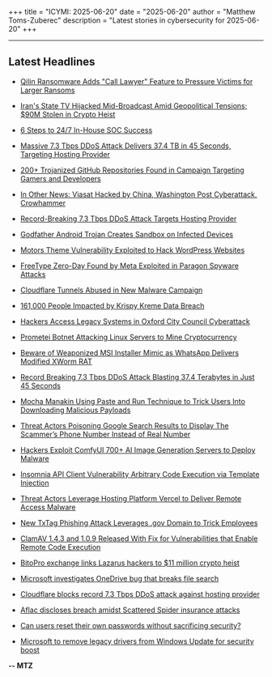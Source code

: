 +++
title = "ICYMI: 2025-06-20"
date = "2025-06-20"
author = "Matthew Toms-Zuberec"
description = "Latest stories in cybersecurity for 2025-06-20"
+++

---------------------------------------------------------------------------
## Latest Headlines
- [Qilin Ransomware Adds "Call Lawyer" Feature to Pressure Victims for Larger Ransoms](https://thehackernews.com/2025/06/qilin-ransomware-adds-call-lawyer.html)

- [Iran's State TV Hijacked Mid-Broadcast Amid Geopolitical Tensions; $90M Stolen in Crypto Heist](https://thehackernews.com/2025/06/irans-state-tv-hijacked-mid-broadcast.html)

- [6 Steps to 24/7 In-House SOC Success](https://thehackernews.com/2025/06/6-steps-to-247-in-house-soc-success.html)

- [Massive 7.3 Tbps DDoS Attack Delivers 37.4 TB in 45 Seconds, Targeting Hosting Provider](https://thehackernews.com/2025/06/massive-73-tbps-ddos-attack-delivers.html)

- [200+ Trojanized GitHub Repositories Found in Campaign Targeting Gamers and Developers](https://thehackernews.com/2025/06/67-trojanized-github-repositories-found.html)

- [In Other News: Viasat Hacked by China, Washington Post Cyberattack, Crowhammer](https://www.securityweek.com/in-other-news-viasat-hacked-by-china-washington-post-cyberattack-crowhammer/)

- [Record-Breaking 7.3 Tbps DDoS Attack Targets Hosting Provider](https://www.securityweek.com/record-breaking-ddos-attack-peaked-at-7-3-tbps/)

- [Godfather Android Trojan Creates Sandbox on Infected Devices](https://www.securityweek.com/godfather-android-trojan-creates-sandbox-on-infected-devices/)

- [Motors Theme Vulnerability Exploited to Hack WordPress Websites](https://www.securityweek.com/motors-theme-vulnerability-exploited-to-hack-wordpress-websites/)

- [FreeType Zero-Day Found by Meta Exploited in Paragon Spyware Attacks](https://www.securityweek.com/freetype-zero-day-found-by-meta-exploited-in-paragon-spyware-attacks/)

- [Cloudflare Tunnels Abused in New Malware Campaign](https://www.securityweek.com/cloudflare-tunnels-abused-in-new-malware-campaign/)

- [161,000 People Impacted by Krispy Kreme Data Breach](https://www.securityweek.com/161000-people-impacted-by-krispy-kreme-data-breach/)

- [Hackers Access Legacy Systems in Oxford City Council Cyberattack](https://www.securityweek.com/hackers-access-legacy-systems-in-oxford-city-council-cyberattack/)

- [Prometei Botnet Attacking Linux Servers to Mine Cryptocurrency](https://cybersecuritynews.com/prometei-botnet-attacking-linux-servers/)

- [Beware of Weaponized MSI Installer Mimic as WhatsApp Delivers Modified XWorm RAT](https://cybersecuritynews.com/beware-of-weaponized-msi-installer/)

- [Record Breaking 7.3 Tbps DDoS Attack Blasting 37.4 Terabytes in Just 45 Seconds](https://cybersecuritynews.com/record-breaking-ddos-attack-2/)

- [Mocha Manakin Using Paste and Run Technique to Trick Users Into Downloading Malicious Payloads](https://cybersecuritynews.com/mocha-manakin-using-paste-and-run-technique/)

- [Threat Actors Poisoning Google Search Results to Display The Scammer’s Phone Number Instead of Real Number](https://cybersecuritynews.com/threat-actors-poisoning-google-search-results/)

- [Hackers Exploit ComfyUI 700+ AI Image Generation Servers to Deploy Malware](https://cybersecuritynews.com/hackers-exploit-comfyui-700-ai-image-generation-servers/)

- [Insomnia API Client Vulnerability Arbitrary Code Execution via Template Injection](https://cybersecuritynews.com/insomnia-api-client-vulnerability-arbitrary-code-execution/)

- [Threat Actors Leverage Hosting Platform Vercel to Deliver Remote Access Malware](https://cybersecuritynews.com/threat-actors-leverage-hosting-platform-vercel/)

- [New TxTag Phishing Attack Leverages .gov Domain to Trick Employees](https://cybersecuritynews.com/new-txtag-phishing-attack-leverages-gov-domain-to-trick-employees/)

- [ClamAV 1.4.3 and 1.0.9 Released With Fix for Vulnerabilities that Enable Remote Code Execution](https://cybersecuritynews.com/clamav-1-4-3-and-1-0-9-released/)

- [BitoPro exchange links Lazarus hackers to $11 million crypto heist](https://www.bleepingcomputer.com/news/security/bitopro-exchange-links-lazarus-hackers-to-11-million-crypto-heist/)

- [Microsoft investigates OneDrive bug that breaks file search](https://www.bleepingcomputer.com/news/microsoft/microsoft-investigates-onedrive-bug-that-breaks-file-search/)

- [Cloudflare blocks record 7.3 Tbps DDoS attack against hosting provider](https://www.bleepingcomputer.com/news/security/cloudflare-blocks-record-73-tbps-ddos-attack-against-hosting-provider/)

- [Aflac discloses breach amidst Scattered Spider insurance attacks](https://www.bleepingcomputer.com/news/security/aflac-discloses-breach-amidst-scattered-spider-insurance-attacks/)

- [Can users reset their own passwords without sacrificing security?](https://www.bleepingcomputer.com/news/security/can-users-reset-their-own-passwords-without-sacrificing-security/)

- [Microsoft to remove legacy drivers from Windows Update for security boost](https://www.bleepingcomputer.com/news/microsoft/microsoft-to-remove-legacy-drivers-from-windows-update-for-security-boost/)

**-- MTZ**